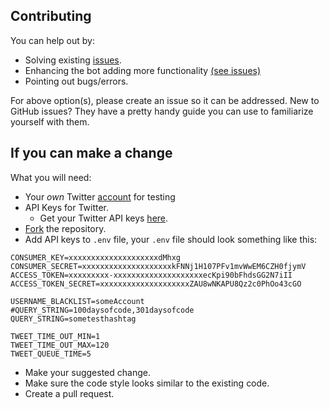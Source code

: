 ## Contributing

You can help out by:

- Solving existing [issues](https://github.com/freeCodeCamp/100DaysOfCode-twitter-bot/labels/bug).
- Enhancing the bot adding more functionality [(see issues)](https://github.com/freeCodeCamp/100DaysOfCode-twitter-bot/labels/enhancement)
- Pointing out bugs/errors.

For above option(s), please create an issue so it can be addressed. New to GitHub issues? They have a pretty handy guide you can use to familiarize yourself with them.

## If you can make a change

What you will need:

- Your _own_ Twitter [account](https://twitter.com/signup) for testing
- API Keys for Twitter.
  - Get your Twitter API keys [here](https://apps.twitter.com/app/new).
- [Fork](https://github.com/freeCodeCamp/100DaysOfCode-twitter-bot) the repository.
- Add API keys to `.env` file, your `.env` file should look something like this:

```shell
CONSUMER_KEY=xxxxxxxxxxxxxxxxxxxxdMhxg
CONSUMER_SECRET=xxxxxxxxxxxxxxxxxxxxkFNNj1H107PFv1mvWwEM6CZH0fjymV
ACCESS_TOKEN=xxxxxxxxx-xxxxxxxxxxxxxxxxxxxxecKpi90bFhdsGG2N7iII
ACCESS_TOKEN_SECRET=xxxxxxxxxxxxxxxxxxxxZAU8wNKAPU8Qz2c0PhOo43cGO

USERNAME_BLACKLIST=someAccount
#QUERY_STRING=100daysofcode,301daysofcode
QUERY_STRING=sometesthashtag

TWEET_TIME_OUT_MIN=1
TWEET_TIME_OUT_MAX=120
TWEET_QUEUE_TIME=5
```

- Make your suggested change.
- Make sure the code style looks similar to the existing code.
- Create a pull request.
